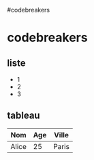 #codebreakers
# codebreakers
## liste
- 1
- 2
- 3
## tableau
| Nom | Age | Ville | 
|-----|-----|-------|
| Alice | 25 | Paris |

